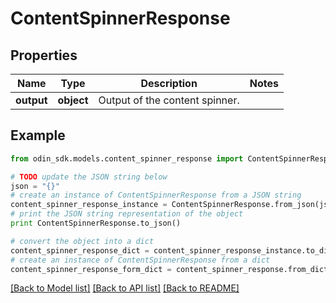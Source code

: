 # ContentSpinnerResponse


## Properties

Name | Type | Description | Notes
------------ | ------------- | ------------- | -------------
**output** | **object** | Output of the content spinner. | 

## Example

```python
from odin_sdk.models.content_spinner_response import ContentSpinnerResponse

# TODO update the JSON string below
json = "{}"
# create an instance of ContentSpinnerResponse from a JSON string
content_spinner_response_instance = ContentSpinnerResponse.from_json(json)
# print the JSON string representation of the object
print ContentSpinnerResponse.to_json()

# convert the object into a dict
content_spinner_response_dict = content_spinner_response_instance.to_dict()
# create an instance of ContentSpinnerResponse from a dict
content_spinner_response_form_dict = content_spinner_response.from_dict(content_spinner_response_dict)
```
[[Back to Model list]](../README.md#documentation-for-models) [[Back to API list]](../README.md#documentation-for-api-endpoints) [[Back to README]](../README.md)


